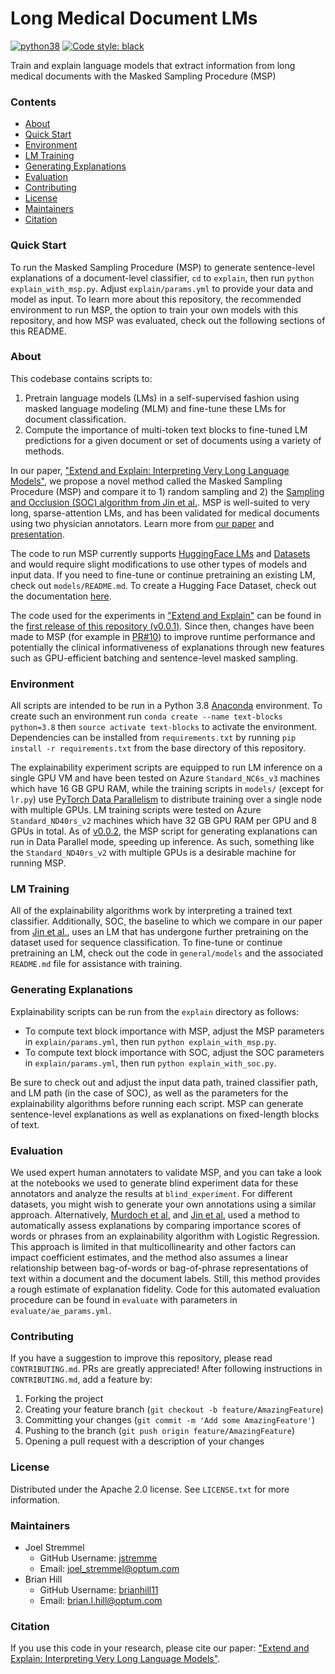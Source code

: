 # Long Medical Document LMs

[![python38](https://img.shields.io/badge/python-3.8-orange.svg)]()
[![Code style: black](https://img.shields.io/badge/code%20style-black-000000.svg)](https://github.com/psf/black)

Train and explain language models that extract information from long medical documents with the Masked Sampling Procedure (MSP)

### Contents

- [About](#about)
- [Quick Start](#quick-start)
- [Environment](#environment)
- [LM Training](#lm-training)
- [Generating Explanations](#generating-explanations)
- [Evaluation](#evaluation)
- [Contributing](#contributing)
- [License](#license)
- [Maintainers](#maintainers)
- [Citation](#citation)

### Quick Start

To run the Masked Sampling Procedure (MSP) to generate sentence-level explanations of a document-level classifier, `cd` to `explain`, then run `python explain_with_msp.py`.  Adjust `explain/params.yml` to provide your data and model as input.  To learn more about this repository, the recommended environment to run MSP, the option to train your own models with this repository, and how MSP was evaluated, check out the following sections of this README.

### About

This codebase contains scripts to:

1. Pretrain language models (LMs) in a self-supervised fashion using masked language modeling (MLM) and fine-tune these LMs for document classification.
2. Compute the importance of multi-token text blocks to fine-tuned LM predictions for a given document or set of documents using a variety of methods.

In our paper, ["Extend and Explain: Interpreting Very Long Language Models"](https://arxiv.org/abs/2209.01174), we propose a novel method called the Masked Sampling Procedure (MSP) and compare it to 1) random sampling and 2) the [Sampling and Occlusion (SOC) algorithm
from Jin et al.](https://arxiv.org/pdf/1911.06194.pdf).  MSP is well-suited to very long, sparse-attention LMs, and has been validated for medical documents using two physician annotators.  Learn more from [our paper](https://arxiv.org/abs/2209.01174) and [presentation](https://github.com/Optum/long-medical-document-lms/blob/main/img/extend_and_explain_extended_talk.pptx).

The code to run MSP currently supports [HuggingFace LMs](https://huggingface.co/models) and [Datasets](https://huggingface.co/datasets) and would require slight modifications to use other types of models and input data.  If you need to fine-tune or continue pretraining an existing LM, check out `models/README.md`.  To create a Hugging Face Dataset, check out the documentation [here](https://huggingface.co/docs/datasets/index).

The code used for the experiments in ["Extend and Explain"](https://arxiv.org/abs/2209.01174) can be found in the [first release of this repository (v0.0.1)](https://github.com/Optum/long-medical-document-lms/releases/tag/v0.0.1).  Since then, changes have been made to MSP (for example in [PR#10](https://github.com/Optum/long-medical-document-lms/pull/10)) to improve runtime performance and potentially the clinical informativeness of explanations through new features such as GPU-efficient batching and sentence-level masked sampling.

### Environment

All scripts are intended to be run in a Python 3.8 [Anaconda](https://www.anaconda.com/products/individual) environment.  To create such an environment run `conda create --name text-blocks python=3.8` then `source activate text-blocks` to activate the environment. Dependencies can be installed from `requirements.txt` by running `pip install -r requirements.txt` from the base directory of this repository.  

The explainability experiment scripts are equipped to run LM inference on a single GPU VM and have been tested on Azure `Standard_NC6s_v3` machines which have 16 GB GPU RAM, while the training scripts in `models/` (except for `lr.py`) use [PyTorch Data Parallelism](https://pytorch.org/docs/stable/generated/torch.nn.DataParallel.html) to distribute training over a single node with multiple GPUs. LM training scripts were tested on Azure `Standard_ND40rs_v2` machines which have 32 GB GPU RAM per GPU and 8 GPUs in total.  As of [v0.0.2](https://github.com/Optum/long-medical-document-lms/releases/tag/v0.0.2), the MSP script for generating explanations can run in Data Parallel mode, speeding up inference.  As such, something like the `Standard_ND40rs_v2` with multiple GPUs is a desirable machine for running MSP.

### LM Training

All of the explainability algorithms work by interpreting a trained text classifier.  Additionally, SOC, the baseline to which we compare in our paper from [Jin et al.](https://arxiv.org/pdf/1911.06194.pdf), uses an LM that has undergone further pretraining on the dataset used for sequence classification.  To fine-tune or continue pretraining an LM, check out the code in `general/models` and the associated `README.md` file for assistance with training.

### Generating Explanations

Explainability scripts can be run from the `explain` directory as follows:

- To compute text block importance with MSP, adjust the MSP parameters in `explain/params.yml`, then run `python explain_with_msp.py`.  
- To compute text block importance with SOC, adjust the SOC parameters in `explain/params.yml`, then run `python explain_with_soc.py`.

Be sure to check out and adjust the input data path, trained classifier path, and LM path (in the case of SOC), as well as the parameters for the explainability algorithms before running each script.  MSP can generate sentence-level explanations as well as explanations on fixed-length blocks of text.

### Evaluation

We used expert human annotaters to validate MSP, and you can take a look at the notebooks we used to generate blind experiment data for these annotators and analyze the results at `blind_experiment`.  For different datasets, you might wish to generate your own annotations using a similar approach.  Alternatively, [Murdoch et al.](https://arxiv.org/abs/1801.05453) and [Jin et al.](https://arxiv.org/pdf/1911.06194.pdf) used a method to automatically assess explanations by comparing importance scores of words or phrases from an explainability algorithm with Logistic Regression.  This approach is limited in that multicollinearity and other factors can impact coefficient estimates, and the method also assumes a linear relationship between bag-of-words or bag-of-phrase representations of text within a document and the document labels.  Still, this method provides a rough estimate of explanation fidelity. Code for this automated evaluation procedure can be found in `evaluate` with parameters in `evaluate/ae_params.yml`.

### Contributing

If you have a suggestion to improve this repository, please read `CONTRIBUTING.md`.  PRs are greatly appreciated!  After following instructions in `CONTRIBUTING.md`, add a feature by:

1. Forking the project
2. Creating your feature branch (`git checkout -b feature/AmazingFeature`)
3. Committing your changes (`git commit -m 'Add some AmazingFeature'`)
4. Pushing to the branch (`git push origin feature/AmazingFeature`)
5. Opening a pull request with a description of your changes

### License

Distributed under the Apache 2.0 license. See `LICENSE.txt` for more information.

### Maintainers

- Joel Stremmel
  - GitHub Username: [jstremme](https://github.com/jstremme)
  - Email: joel_stremmel@optum.com
- Brian Hill
  - GitHub Username: [brianhill11](https://github.com/brianhill11)
  - Email: brian.l.hill@optum.com

### Citation

If you use this code in your research, please cite our paper: ["Extend and Explain: Interpreting Very Long Language Models"](https://arxiv.org/abs/2209.01174).
